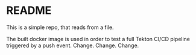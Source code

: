 # README

This is a simple repo, that reads from a file.

The built docker image is used in order to test a full Tekton CI/CD
pipeline triggered by a push event. Change. Change. Change.